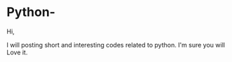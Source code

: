 # Python-
Hi,

I will posting short and interesting codes related to python.
I'm sure you will Love it.
